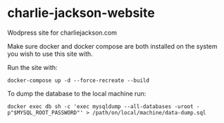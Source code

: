 # charlie-jackson-website
Wodpress site for charliejackson.com

Make sure docker and docker compose are both installed on the system you wish to use this site with.

Run the site with:
```
docker-compose up -d --force-recreate --build
```

To dump the database to the local machine run:
```
docker exec db sh -c 'exec mysqldump --all-databases -uroot -p"$MYSQL_ROOT_PASSWORD"' > /path/on/local/machine/data-dump.sql
```

